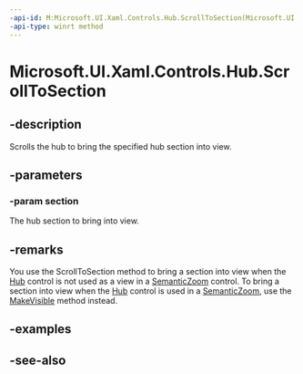 ```yaml
---
-api-id: M:Microsoft.UI.Xaml.Controls.Hub.ScrollToSection(Microsoft.UI.Xaml.Controls.HubSection)
-api-type: winrt method
---
```


<!-- Method syntax
public void ScrollToSection(Windows.UI.Xaml.Controls.HubSection section)
-->

# Microsoft.UI.Xaml.Controls.Hub.ScrollToSection

## -description
Scrolls the hub to bring the specified hub section into view.

## -parameters
### -param section
The hub section to bring into view.

## -remarks
You use the ScrollToSection method to bring a section into view when the [Hub](hub.md) control is not used as a view in a [SemanticZoom](semanticzoom.md) control. To bring a section into view when the [Hub](hub.md) control is used in a [SemanticZoom](semanticzoom.md), use the [MakeVisible](hub_makevisible_497090924.md) method instead.


<!--Add remarks/example showing how to get and specify the section. Hub.Sections index, etc.-->

## -examples

## -see-also
